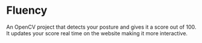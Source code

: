 # Fluency

An OpenCV project that detects your posture and gives it a score out of 100. It updates your score real time on the website making it more interactive.
